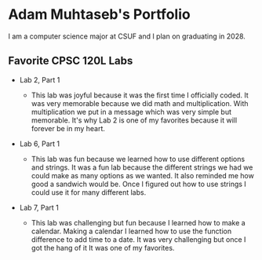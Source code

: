 # Adam Muhtaseb's Portfolio


I am a computer science major at CSUF and I plan on graduating in 2028.


## Favorite CPSC 120L Labs


* Lab 2, Part 1


  * This lab was joyful because it was the first time I officially coded. It was very memorable because we did math and multiplication. With multiplication we put in a message which was very simple but memorable. It's why Lab 2 is one of my favorites because it will forever be in my heart.


* Lab 6, Part 1


  * This lab was fun because we learned how to use different options and strings. It was a fun lab because the different strings we had we could make as many options as we wanted. It also reminded me how good a sandwich would be. Once I figured out how to use strings I could use it for many different labs.


* Lab 7, Part 1


  * This lab was challenging but fun because I learned how to make a calendar. Making a calendar I learned how to use the function difference to add time to a date. It was very challenging but once I got the hang of it It was one of my favorites.